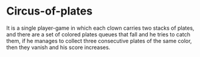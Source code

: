 # Circus-of-plates

It is a single player-game in which each clown carries two stacks of plates, and there are a
set of colored plates queues that fall and he tries to catch them, if he manages to collect
three consecutive plates of the same color, then they vanish and his score increases.


